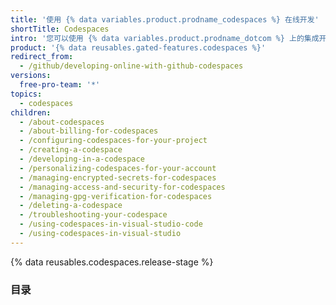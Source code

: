 ```yaml
---
title: '使用 {% data variables.product.prodname_codespaces %} 在线开发'
shortTitle: Codespaces
intro: '您可以使用 {% data variables.product.prodname_dotcom %} 上的集成开发环境 (IDE) {% data variables.product.prodname_codespaces %} 完全在云端开发。'
product: '{% data reusables.gated-features.codespaces %}'
redirect_from:
  - /github/developing-online-with-github-codespaces
versions:
  free-pro-team: '*'
topics:
  - codespaces
children:
  - /about-codespaces
  - /about-billing-for-codespaces
  - /configuring-codespaces-for-your-project
  - /creating-a-codespace
  - /developing-in-a-codespace
  - /personalizing-codespaces-for-your-account
  - /managing-encrypted-secrets-for-codespaces
  - /managing-access-and-security-for-codespaces
  - /managing-gpg-verification-for-codespaces
  - /deleting-a-codespace
  - /troubleshooting-your-codespace
  - /using-codespaces-in-visual-studio-code
  - /using-codespaces-in-visual-studio
---
```

{% data reusables.codespaces.release-stage %}
### 目录
